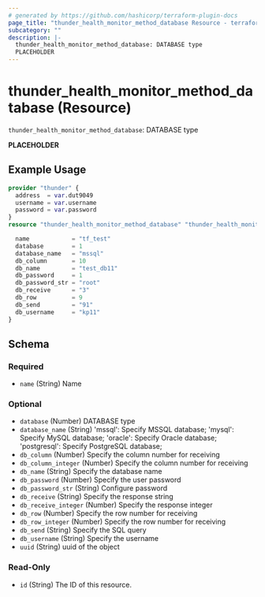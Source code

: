 ```yaml
---
# generated by https://github.com/hashicorp/terraform-plugin-docs
page_title: "thunder_health_monitor_method_database Resource - terraform-provider-thunder"
subcategory: ""
description: |-
  thunder_health_monitor_method_database: DATABASE type
  PLACEHOLDER
---
```


# thunder_health_monitor_method_database (Resource)

`thunder_health_monitor_method_database`: DATABASE type

__PLACEHOLDER__

## Example Usage

```terraform
provider "thunder" {
  address  = var.dut9049
  username = var.username
  password = var.password
}
resource "thunder_health_monitor_method_database" "thunder_health_monitor_method_database" {

  name            = "tf_test"
  database        = 1
  database_name   = "mssql"
  db_column       = 10
  db_name         = "test_db11"
  db_password     = 1
  db_password_str = "root"
  db_receive      = "3"
  db_row          = 9
  db_send         = "91"
  db_username     = "kp11"
}
```

<!-- schema generated by tfplugindocs -->
## Schema

### Required

- `name` (String) Name

### Optional

- `database` (Number) DATABASE type
- `database_name` (String) 'mssql': Specify MSSQL database; 'mysql': Specify MySQL database; 'oracle': Specify Oracle database; 'postgresql': Specify PostgreSQL database;
- `db_column` (Number) Specify the column number for receiving
- `db_column_integer` (Number) Specify the column number for receiving
- `db_name` (String) Specify the database name
- `db_password` (Number) Specify the user password
- `db_password_str` (String) Configure password
- `db_receive` (String) Specify the response string
- `db_receive_integer` (Number) Specify the response integer
- `db_row` (Number) Specify the row number for receiving
- `db_row_integer` (Number) Specify the row number for receiving
- `db_send` (String) Specify the SQL query
- `db_username` (String) Specify the username
- `uuid` (String) uuid of the object

### Read-Only

- `id` (String) The ID of this resource.


